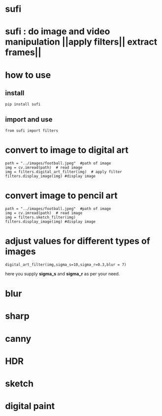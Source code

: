 # sufi
# sufi : do image and video manipulation ||apply filters|| extract frames||


# how to use 
## install

    pip install sufi
    
   ## import and use

    from sufi import filters

# convert to image to digital art


    path = "../images/football.jpeg"  #path of image
	img = cv.imread(path)  # read image
	img = filters.digital_art_filter(img)  # apply filter
	filters.display_image(img) #display image
	
# convert image to pencil art
	path = "../images/football.jpeg"  #path of image
	img = cv.imread(path)  # read image
	img = filters.sketch_filter(img)
	filters.display_image(img) #display image
	

# adjust values for different types of images
	
	digital_art_filter(img,sigma_s=10,sigma_r=0.3,blur = 7)
here you supply **sigma_s** and **sigma_r** as per your need.

# blur
# sharp
# canny
# HDR
# sketch
# digital paint




